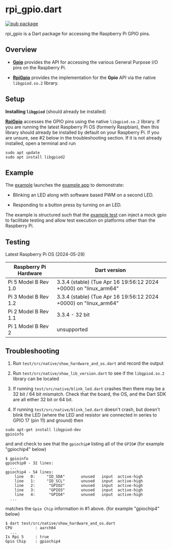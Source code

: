 # rpi_gpio.dart

[![pub package](https://img.shields.io/pub/v/rpi_gpio.svg)](https://pub.dartlang.org/packages/rpi_gpio)

rpi_gpio is a Dart package for accessing the Raspberry Pi GPIO pins.

## Overview

 * [__Gpio__](lib/gpio.dart) provides the API
   for accessing the various General Purpose I/O pins on the Raspberry Pi.

 * [__RpiGpio__](lib/rpi_gpio.dart) provides the implementation
   for the __Gpio__ API via the native `libgpiod.so.2` library.

## Setup

**Installing `libgpiod`** (should already be installed)

[__RpiGpio__](lib/rpi_gpio.dart) accesses the GPIO pins using the native `libgpiod.so.2` library.
If you are running the latest Raspberry Pi OS (formerly Raspbian),
then this library should already be installed by default on your Raspberry Pi.
If you are unsure, see #2 below in the troubleshooting section.
If it is not already installed, open a terminal and run
```
sudo apt update
sudo apt install libgpiod2
```

## Example

The [example](example/example.dart) launches the [example app](example/example_app.dart)
to demonstrate:

 * Blinking an LED along with software based PWM on a second LED.

 * Responding to a button press by turning on an LED.

The example is structured such that the [example test](test/example_test.dart)
can inject a mock gpio to facilitate testing and allow test execution on platforms
other than the Raspberry Pi.

## Testing

Latest Raspberry Pi OS (2024-05-29)

| Raspberry Pi Hardware | Dart version |
| --- | --- |
| Pi 5 Model B Rev 1.0 | 3.3.4 (stable) (Tue Apr 16 19:56:12 2024 +0000) on "linux_arm64" |
| Pi 3 Model B Rev 1.2 | 3.3.4 (stable) (Tue Apr 16 19:56:12 2024 +0000) on "linux_arm64" |
| Pi 2 Model B Rev 1.1 | 3.3.4 - 32 bit |
| Pi 1 Model B Rev 2   | unsupported    |

## Troubleshooting

1) Run `test/src/native/show_hardware_and_os.dart` and record the output

2) Run `test/src/native/show_lib_version.dart` to see if the `libgpiod.so.2` library can be located

3) If running `test/src/native/blink_led.dart` crashes then there may be a 32 bit / 64 bit mismatch. Check that the board, the OS, and the Dart SDK are all either 32 bit or 64 bit.

4) If running `test/src/native/blink_led.dart` doesn't crash, but doesn't blink the LED
(where the LED and resistor are connected in series to GPIO 17 (pin 11) and ground) then
```
sudo apt-get install libgpiod-dev
gpioinfo
```
and and check to see that the `gpiochip#` listing all of the `GPIO#`
(for example "gpiochip4" below)
```
$ gpioinfo
gpiochip0 - 32 lines:
  ...
gpiochip4 - 54 lines:
	line   0:     "ID_SDA"       unused   input  active-high
	line   1:     "ID_SCL"       unused   input  active-high
	line   2:      "GPIO2"       unused   input  active-high
	line   3:      "GPIO3"       unused   input  active-high
	line   4:      "GPIO4"       unused   input  active-high
  ...
```
matches the `Gpio Chip` information in #1 above.
(for example "gpiochip4" below)
```
$ dart test/src/native/show_hardware_and_os.dart
CPU          : aarch64
  ...
Is Rpi 5     : true
Gpio Chip    : gpiochip4

```
